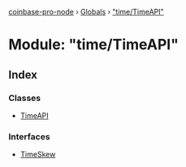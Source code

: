 [coinbase-pro-node](../README.md) › [Globals](../globals.md) › ["time/TimeAPI"](_time_timeapi_.md)

# Module: "time/TimeAPI"

## Index

### Classes

- [TimeAPI](../classes/_time_timeapi_.timeapi.md)

### Interfaces

- [TimeSkew](../interfaces/_time_timeapi_.timeskew.md)
